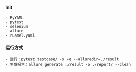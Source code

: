 #### Init
 ```
 - PyYAML
 - pytest
 - selenium
 - allure
 - ruamel.yaml
```
 
 
#### 运行方式
    - 运行：pytest testcase/ -s -q --alluredir=./result
    - 生成报告：allure generate ./result -o ./report/ --clean